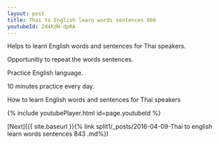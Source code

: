 ```yaml
---
layout: post
title: Thai to English learn words sentences 666 
youtubeId: 2d4KdN-dpRA
---
```

 
 
Helps to learn English words and sentences for Thai speakers.

Opportunitiy to repeat the words sentences. 

Practice English language. 
 
10 minutes practice every day. 
 
How to learn English words and sentences for Thai speakers 
 
{% include youtubePlayer.html id=page.youtubeId %}
 
 
[Next]({{ site.baseurl }}{% link  split1/_posts/2016-04-09-Thai to english learn words sentences 843 .md%})
 
